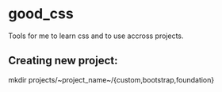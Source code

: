 # good_css

Tools for me to learn css and to use accross projects.

## Creating new project:
mkdir projects/~project_name~/{custom,bootstrap,foundation}


